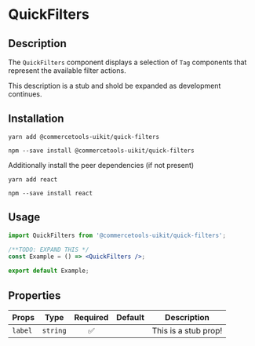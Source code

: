 <!-- THIS IS AN AUTOGENERATED FILE. DO NOT EDIT THIS FILE DIRECTLY. -->
<!-- This file is created by the `yarn generate-readme` script. -->

# QuickFilters

## Description

The `QuickFilters` component displays a selection of `Tag` components that represent the available filter actions.

This description is a stub and shold be expanded as development continues.

## Installation

```
yarn add @commercetools-uikit/quick-filters
```

```
npm --save install @commercetools-uikit/quick-filters
```

Additionally install the peer dependencies (if not present)

```
yarn add react
```

```
npm --save install react
```

## Usage

```jsx
import QuickFilters from '@commercetools-uikit/quick-filters';

/**TODO: EXPAND THIS */
const Example = () => <QuickFilters />;

export default Example;
```

## Properties

| Props   | Type     | Required | Default | Description          |
| ------- | -------- | :------: | ------- | -------------------- |
| `label` | `string` |    ✅    |         | This is a stub prop! |

